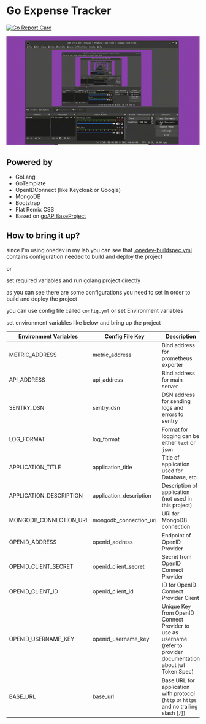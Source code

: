 # Go Expense Tracker

[![Go Report Card](https://goreportcard.com/badge/github.com/mhkarimi1383/goExpenseTracker)](https://goreportcard.com/report/github.com/mhkarimi1383/goExpenseTracker)

<!-- 
## Demo -->
[![Demo](./demo.gif)](./demo.gif)

## Powered by

* GoLang
* GoTemplate
* OpenIDConnect (like Keycloak or Google)
* MongoDB
* Bootstrap
* Flat Remix CSS
* Based on [goAPIBaseProject](https://github.com/mhkarimi1383/goAPIBaseProject)

## How to bring it up?

since I'm using onedev in my lab you can see that [.onedev-buildspec.yml](.onedev-buildspec.yml) contains configuration needed to build and deploy the project

or

set required variables and run golang project directly

as you can see there are some configurations you need to set in order to build and deploy the project

you can use config file called `config.yml` or set Environment variables

set environment variables like below and bring up the project

Environment Variables | Config File Key | Description | Default Value
---------------------|----------------|-------------|-------------
METRIC_ADDRESS | metric_address | Bind address for prometheus exporter | :9090
API_ADDRESS | api_address | Bind address for main server | :8080
SENTRY_DSN | sentry_dsn | DSN address for sending logs and errors to sentry | -
LOG_FORMAT | log_format | Format for logging can be either `text` or `json` | text
APPLICATION_TITLE | application_title | Title of application used for Database, etc. | goExpenseTracker
APPLICATION_DESCRIPTION | application_description | Description of application (not used in this project) | -
MONGODB_CONNECTION_URI | mongodb_connection_uri | URI for MongoDB connection | -
OPENID_ADDRESS | openid_address | Endpoint of OpenID Provider | -
OPENID_CLIENT_SECRET | openid_client_secret | Secret from OpenID Connect Provider | -
OPENID_CLIENT_ID | openid_client_id | ID for OpenID Connect Provider Client | -
OPENID_USERNAME_KEY | openid_username_key | Unique Key from OpenID Connect Provider to use as username (refer to provider documentation about jwt Token Spec) | preferred_username
BASE_URL | base_url | Base URL for application with protocol (`http` or `https` and no trailing slash [`/`]) | `http://127.0.0.1:8080`
